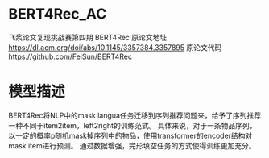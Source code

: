 # BERT4Rec_AC
飞浆论文复现挑战赛第四期 BERT4Rec
原论文地址 https://dl.acm.org/doi/abs/10.1145/3357384.3357895
原论文代码 https://github.com/FeiSun/BERT4Rec

# 模型描述
BERT4Rec将NLP中的mask langua任务迁移到序列推荐问题来，给予了序列推荐一种不同于item2item，left2right的训练范式。
具体来说，对于一条物品序列，以一定的概率p随机mask掉序列中的物品，使用transformer的encoder结构对mask item进行预测。
通过数据增强，完形填空任务的方式使得训练更加充分。

